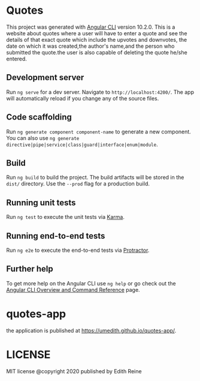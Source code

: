 # Quotes
This project was generated with [Angular CLI](https://github.com/angular/angular-cli) version 10.2.0. This is a website about quotes where a user will have to enter a quote and see the details of that exact quote which include the upvotes and downvotes, the date on which it was created,the author's name,and the person who submitted the quote.the user is also capable of deleting the quote he/she entered.

## Development server

Run `ng serve` for a dev server. Navigate to `http://localhost:4200/`. The app will automatically reload if you change any of the source files.

## Code scaffolding

Run `ng generate component component-name` to generate a new component. You can also use `ng generate directive|pipe|service|class|guard|interface|enum|module`.

## Build

Run `ng build` to build the project. The build artifacts will be stored in the `dist/` directory. Use the `--prod` flag for a production build.

## Running unit tests

Run `ng test` to execute the unit tests via [Karma](https://karma-runner.github.io).

## Running end-to-end tests

Run `ng e2e` to execute the end-to-end tests via [Protractor](http://www.protractortest.org/).

## Further help

To get more help on the Angular CLI use `ng help` or go check out the [Angular CLI Overview and Command Reference](https://angular.io/cli) page.
# quotes-app
the application is published at https://umedith.github.io/quotes-app/.

# LICENSE

MIT license @copyright 2020 published by Edith Reine

